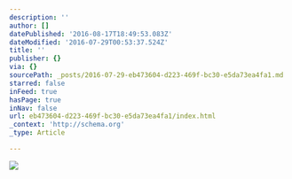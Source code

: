 ```yaml
---
description: ''
author: []
datePublished: '2016-08-17T18:49:53.083Z'
dateModified: '2016-07-29T00:53:37.524Z'
title: ''
publisher: {}
via: {}
sourcePath: _posts/2016-07-29-eb473604-d223-469f-bc30-e5da73ea4fa1.md
starred: false
inFeed: true
hasPage: true
inNav: false
url: eb473604-d223-469f-bc30-e5da73ea4fa1/index.html
_context: 'http://schema.org'
_type: Article

---
```

![](https://the-grid-user-content.s3-us-west-2.amazonaws.com/279ce4e8-eb45-4a6b-a64d-e22cf9aa9167.jpg)